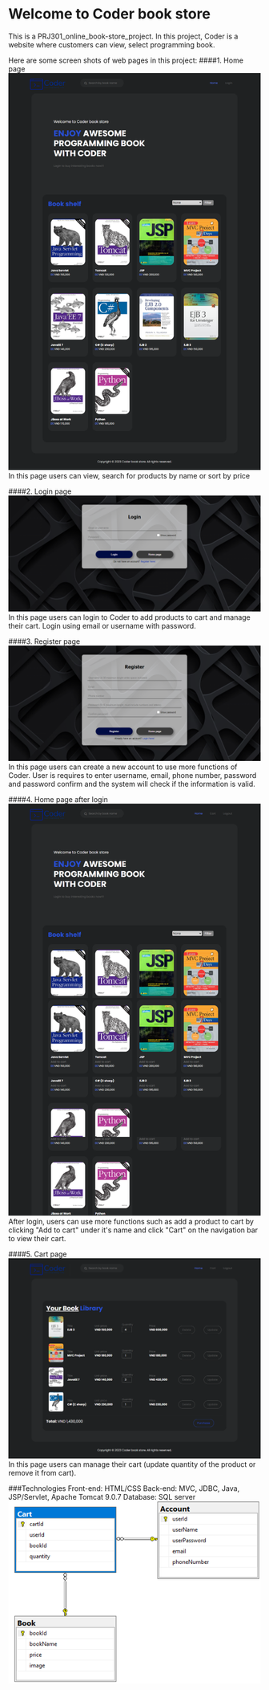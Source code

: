 # Welcome to Coder book store
This is a PRJ301_online_book-store_project.
In this project, Coder is a website where customers can view, select programming book.

Here are some screen shots of web pages in this project:
####1. Home page
![Home page view before the user logged in to the website.](/pages_screen_shot/Coder_Home_page_screen_shot.png "Home page 1")
In this page users can view, search for products by name or sort by price

####2. Login page
![Login page (login using email or username with password).](/pages_screen_shot/Coder_Login_page_screen_shot.png "Login page")
In this page users can login to Coder to add products to cart and manage their cart. Login using email or username with password.

####3. Register page
![Register page (requires username, email, phone number, password and password confirm).](/pages_screen_shot/Coder_Register_page_screen_shot.png "Registe page")
In this page users can create a new account to use more functions of Coder. User is requires to enter username, email, phone number, password and password confirm and the system will check if the information is valid.

####4. Home page after login
![Home page after login to Coder.](/pages_screen_shot/Coder_Home_page_after_login_screen_shot.png "Home page after login")
After login, users can use more functions such as add a product to cart by clicking "Add to cart" under it's name  and click "Cart" on the navigation bar to view their cart.

####5. Cart page
![Cart page can view after login to Coder.](/pages_screen_shot/Coder_Cart_page_screen_shot.png "Cart page")
In this page users can manage their cart (update quantity of the product or remove it from cart).

###Technologies
Front-end: HTML/CSS
Back-end: MVC, JDBC, Java, JSP/Servlet, Apache Tomcat 9.0.7
Database: SQL server
![Database](/pages_screen_shot/Database.png "Database")
